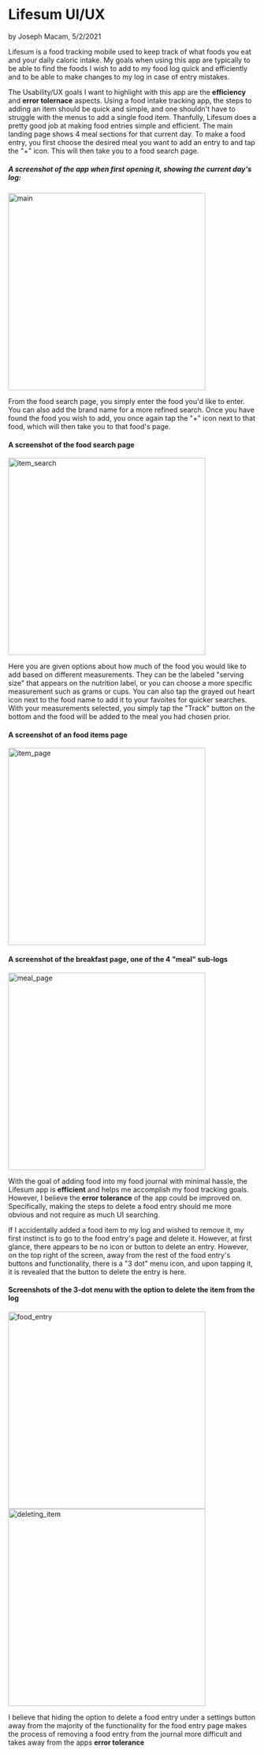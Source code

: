 # Lifesum UI/UX
by Joseph Macam, 5/2/2021

Lifesum is a food tracking mobile used to keep track of what foods you eat and your daily caloric intake. 
My goals when using this app are typically to be able to find the foods I wish to add to my food log quick
and efficiently and to be able to make changes to my log in case of entry mistakes. 

The Usability/UX goals I want to highlight with this app are the **efficiency** and **error tolernace** aspects. 
Using a food intake tracking app, the steps to adding an item should be quick and simple, and one shouldn't have to struggle
with the menus to add a single food item. Thanfully, Lifesum does a pretty good job at making food entries simple and efficient.
The main landing page shows 4 meal sections for that current day. To make a food entry, you first choose the desired meal
you want to add an entry to and tap the "+" icon. This will then take you to a food search page.

##### A screenshot of the app when first opening it, showing the current day's log:
<img src="../assets/j02/main.jpg" alt="main" width="400"/>

From the food search page, you simply enter the food you'd like to enter. You can also add the brand name for a more refined search. Once
you have found the food you wish to add, you once again tap the "+" icon next to that food, which will then take you to that food's page.

#### A screenshot of the food search page
<img src="../assets/j02/item_search.jpg" alt="item_search" width="400"/>

Here you are given options about how much of the food you would like to add based on different measurements. They can be the labeled 
"serving size" that appears on the nutrition label, or you can choose a more specific measurement such as grams or cups. You can
also tap the grayed out heart icon next to the food name to add it to your favoites for quicker searches. With your measurements selected,
you simply tap the "Track" button on the bottom and the food will be added to the meal you had chosen prior.

#### A screenshot of an food items page
<img src="../assets/j02/item_page.jpg" alt="item_page" width="400"/>

#### A screenshot of the breakfast page, one of the 4 "meal" sub-logs
<img src="../assets/j02/meal_page.jpg" alt="meal_page" width="400"/>

With the goal of adding food into my food journal with minimal hassle, the Lifesum app is **efficient** and helps me accomplish
my food tracking goals. However, I believe the **error tolerance** of the app could be improved on. Specifically, making the steps
to delete a food entry should me more obvious and not require as much UI searching.

If I accidentally added a food item to my log and wished to remove it, my first instinct is to go to the food entry's page and delete it. 
However, at first glance, there appears to be no icon or button to delete an entry. However, on the top right of the screen, away from the 
rest of the food entry's buttons and functionality, there is a "3 dot" menu icon, and upon tapping it, it is revealed that the button to
delete the entry is here.

#### Screenshots of the 3-dot menu with the option to delete the item from the log
<img src="../assets/j02/food_entry.jpg" alt="food_entry" width="400"/>
<img src="../assets/j02/deleting_item.jpg" alt="deleting_item" width="400"/>

I believe that hiding the option to delete a food entry under a settings button away from the majority of the functionality for the food entry
page makes the process of removing a food entry from the journal more difficult and takes away from the apps **error tolerance**

